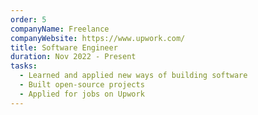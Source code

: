 ```yaml
---
order: 5
companyName: Freelance
companyWebsite: https://www.upwork.com/
title: Software Engineer
duration: Nov 2022 - Present
tasks:
  - Learned and applied new ways of building software
  - Built open-source projects
  - Applied for jobs on Upwork
---
```

